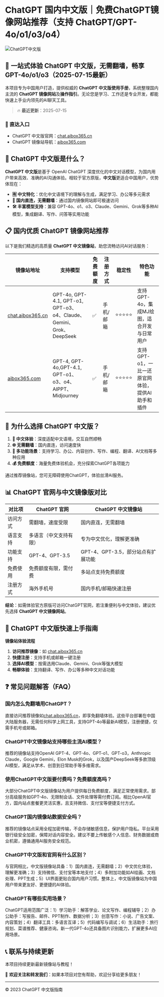 # ChatGPT 国内中文版｜免费ChatGPT镜像网站推荐（支持 ChatGPT/GPT-4o/o1/o3/o4）

![ChatGPT中文版](https://github.com/user-attachments/assets/30cb685f-4b78-4cec-96a1-d2a599122f20)

## 📢 一站式体验 ChatGPT 中文版，无需翻墙，畅享 GPT-4o/o1/o3（2025-07-15最新）

本项目专为中国用户打造，提供权威的 **ChatGPT 中文版使用手册**，系统整理国内主流的 **ChatGPT 镜像网站**及**操作指引**。无论您是学习、工作还是专业开发，都能快速上手业内领先的AI聊天工具。

> 🔥 **最近更新**：2025-07-15

### 🚀 直达入口

- ChatGPT 中文版官网：[chat.aibox365.cn](https://chat.aibox365.cn)
- ChatGPT 镜像站导航：[aibox365.com](https://aibox365.com)

## 🤔 ChatGPT 中文版是什么？

**ChatGPT 中文版**是基于 OpenAI ChatGPT 深度优化的中文对话模型，为国内用户带来高效、准确的AI沟通体验。相较于官方原版，**中文版**更适合中国用户，优势体现在：

- **🈶 中文特化**：优化中文语境下的理解与生成，满足学习、办公等多元需求
- **🚀 国内直连，无需翻墙**：通过国内镜像网站即可极速访问
- **🛠️ 丰富模型支持**：兼容 GPT-4o、o1、o3、Claude、Gemini、Grok等多种AI模型，集成翻译、写作、问答等实用功能

## 📋 国内优质 ChatGPT 镜像网站推荐

以下是我们精选的高质量 **ChatGPT 中文镜像站**，助您流畅访问AI对话服务：

| 镜像站地址 | 支持模型 | 免费额度 | 注册方式 | 稳定性 | 特色功能 |
|------------|----------|----------|----------|--------|----------|
| [chat.aibox365.cn](https://chat.aibox365.cn) | GPT-4o, GPT-4.1, GPT-o1, GPT-o3、o4、Claude、Gemini、Grok、DeepSeek | ✅ | 手机/邮箱 | ⭐⭐⭐⭐⭐ | 支持GPT-4o，集成MJ绘图，适合开发与日常用户 |
| [aibox365.com](https://aibox365.com) | GPT-4, GPT-4o,GPT-4.1, GPT-o1、o3、o4、AIPPT、Midjourney | ✅ | 手机/邮箱 | ⭐⭐⭐⭐⭐ | 支持GPT-o1，一比一还原官网体验，提供AI助手和插件 |

## 🌟 为什么选择 ChatGPT 中文版？

1. **📝 中文体验**：深度适配中文语境，交互自然顺畅
2. **🌐 无需翻墙**：国内直连，访问速度快
3. **🎯 多功能场景**：支持学习、办公、内容创作、写作、编程、翻译、AI文档等多种应用
4. **💰 免费额度**：海量免费体验机会，充分探索ChatGPT各项能力

通过推荐镜像站，您可无障碍使用ChatGPT，体验丝滑AI服务。

## 📊 ChatGPT 官网与中文镜像版对比

| 对比项 | ChatGPT 官网 | ChatGPT 中文镜像站 |
|--------|--------------|-------------------|
| 访问方式 | 需翻墙，速度受限 | 国内直连，无需翻墙 |
| 语言支持 | 多语言（中文支持有限） | 专为中文优化，理解更准确 |
| 功能支持 | GPT-4、GPT-3.5 | GPT-4、GPT-3.5，部分站点有扩展功能 |
| 免费使用 | 免费额度有限，需付费 | 多站点支持免费额度 |
| 注册方式 | 海外手机号 | 国内手机/邮箱快速注册 |

**结论**：如需体验官方原版可访问ChatGPT官网，若注重便利与中文体验，建议优先选择 **ChatGPT 中文镜像网站**。

## 📝 ChatGPT 中文版快速上手指南

**镜像站体验流程**

1. **访问推荐镜像**：如 [chat.aibox365.cn](https://chat.aibox365.cn)
2. **快捷注册**：支持手机或邮箱一键注册
3. **选择AI模型**：按需选用Claude、Gemini、Grok等强大模型
4. **畅聊体验**：支持翻译、写作、办公等多种中文对话功能

## ❓ 常见问题解答（FAQ）

### 国内怎么免翻墙用ChatGPT？

直接访问推荐镜像如[chat.aibox365.cn](https://chat.aibox365.cn)，即享免翻墙体验。这些平台部署在中国大陆服务器，无需任何科学上网工具，支持GPT-4o等最新AI模型，注册便捷，仅需手机号或邮箱。

### ChatGPT中文镜像站支持哪些主流AI模型？

推荐的镜像站支持OpenAI GPT-4、GPT-4o、GPT-o1、GPT-o3，Anthropic Claude，Google Gemini，Elon Musk的Grok，以及国产DeepSeek等多款顶级AI模型，满足从学术、创意到日常助手等多维需求。

### 使用ChatGPT中文版要付费吗？免费额度高吗？

大部分ChatGPT中文版镜像站为用户提供每日免费额度，满足正常使用需求。部分高级服务如GPT-4o、无限制会话、文件处理等需付费订阅。相比OpenAI官方，国内站点套餐更灵活实惠，且支持微信、支付宝等便捷支付方式。

### ChatGPT国内镜像站数据安全吗？

推荐的镜像站点采用全程加密传输，不会存储敏感信息，保护用户隐私。平台采用银行级安全加密，保障对话内容安全。建议不要上传敏感个人信息、财务数据或商业机密，遵循通用AI服务安全规范。

### ChatGPT中文版和官网有什么区别？

与官网相比，中文版镜像站具备：1）国内直连，无需翻墙；2）中文优化体验，理解更准确；3）支持微信、支付宝等本地支付；4）多附加功能如AI绘画、文档处理、PPT生成；5）UI界面更贴合国内用户习惯。整体上，中文版镜像站为中国用户带来更友好、更便捷的AI体验。

### ChatGPT有哪些实用场景？

ChatGPT适用范围广泛：1）学习助手：解答学业、论文写作、编程辅导；2）办公助手：写报告、邮件、PPT制作、数据分析；3）创意写作：小说、广告文案、内容策划；4）翻译工具：多语言互译；5）代码编写与调试；6）生活助手：旅行规划、菜谱推荐、健康咨询。新一代GPT-4o还具备图片识别能力，扩展更多AI应用场景。

## 📞 联系与持续更新

本项目持续更新最新镜像站与教程！

🌟 **欢迎关注和转发我们**：如果本项目对您有帮助，欢迎分享给更多朋友！

---

© 2023 ChatGPT 中文版指南
